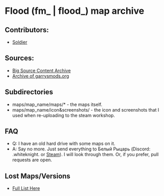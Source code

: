# Flood (fm_ | flood_) map archive

## Contributors:
- [Soldier](https://steamcommunity.com/profiles/76561198325469923)

## Sources:
- [Big Source Content Archive](https://ar.mevl2.duckdns.org/garrysmod/maps/)
- [Archive of garrysmods.org](https://darkok.xyz/archive/garrysmods/)

## Subdirectories
- maps/map_name/maps/* - the maps itself.
- maps/map_name/icon&screenshots/ - the icon and screenshots that I used when re-uploading to the steam workshop.

## FAQ
- Q: I have an old hard drive with some maps on it.
- A: Say no more. Just send everything to Белый Рыцарь (Discord: .whiteknight. or [Steam](https://steamcommunity.com/profiles/76561198331898065)). I will look through them. Or, if you prefer, pull requests are open.

## Lost Maps/Versions
- [Full List Here](https://docs.google.com/spreadsheets/d/1Ez3tkkIQRjdc442RFA_7OMJsx_buAYt1ScpFPELRM6s/edit?usp=sharing)
